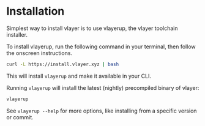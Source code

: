# Installation

Simplest way to install vlayer is to use vlayerup, the vlayer toolchain installer.

To install vlayerup, run the following command in your terminal, then follow the onscreen instructions.
```sh
curl -L https://install.vlayer.xyz | bash
```

This will install `vlayerup` and make it available in your CLI.

Running `vlayerup` will install the latest (nightly) precompiled binary of vlayer:
```sh
vlayerup
```

See `vlayerup --help` for more options, like installing from a specific version or commit.



